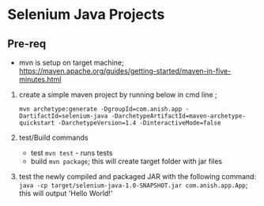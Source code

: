 # Selenium Java Projects 

## Pre-req

- mvn is setup on target machine; https://maven.apache.org/guides/getting-started/maven-in-five-minutes.html


1. create a simple maven project by running below in cmd line ; 
    ```shell
    mvn archetype:generate -DgroupId=com.anish.app -DartifactId=selenium-java -DarchetypeArtifactId=maven-archetype-quickstart -DarchetypeVersion=1.4 -DinteractiveMode=false
    ```

2. test/Build commands
    - test ```mvn test``` - runs tests
    - build  ```mvn package```; this will create target folder with jar files

3. test the newly compiled and packaged JAR with the following command: ```java -cp target/selenium-java-1.0-SNAPSHOT.jar com.anish.app.App```; this will output 'Hello World!'

